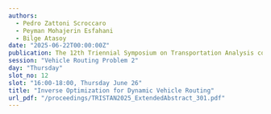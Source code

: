 ```yaml
---
authors:
  - Pedro Zattoni Scroccaro
  - Peyman Mohajerin Esfahani
  - Bilge Atasoy
date: "2025-06-22T00:00:00Z"
publication: The 12th Triennial Symposium on Transportation Analysis conference
session: "Vehicle Routing Problem 2"
day: "Thursday"
slot_no: 12
slot: "16:00-18:00, Thursday June 26"
title: "Inverse Optimization for Dynamic Vehicle Routing"
url_pdf: "/proceedings/TRISTAN2025_ExtendedAbstract_301.pdf"
---
```

